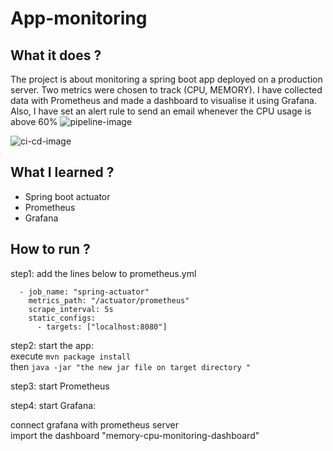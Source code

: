 # App-monitoring
## What it does ? 
The project is about monitoring a spring boot app deployed on a production server. Two metrics were  chosen  to track (CPU, MEMORY).
I have collected data with Prometheus and  made a dashboard  to visualise it  using Grafana.
Also, I have set an alert rule to send an email whenever the CPU usage is above 60%
![pipeline-image](images/pipeline.jfif)


![ci-cd-image](images/ci-cd.PNG)



## What I learned ? 

<ul>
<li>Spring boot actuator</li>
<li>Prometheus </li>
<li>Grafana </li>

</ul>

## How to run ?
step1: add the lines below to prometheus.yml
```
  - job_name: "spring-actuator"
    metrics_path: "/actuator/prometheus"
    scrape_interval: 5s
    static_configs:
      - targets: ["localhost:8080"]
 ```
 step2: start the app: </br>
  execute `mvn package install` </br>
  then `java -jar "the new jar file on target directory " ` </br>
  
 step3: start Prometheus </br>
 
 step4: start Grafana: </br>
 
 connect grafana with prometheus server </br>
 import the dashboard "memory-cpu-monitoring-dashboard" </br>

